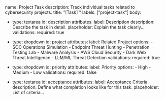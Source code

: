 name: Project Task
description: Track individual tasks related to cybersecurity projects.
title: "[Task] <Short Description>"
labels: ["project-task"]
body:
  - type: textarea
    id: description
    attributes:
      label: Description
      description: Describe the task in detail.
      placeholder: Explain the task clearly...
    validations:
      required: true

  - type: dropdown
    id: project
    attributes:
      label: Related Project
      options:
        - SOC Operations Simulation
        - Endpoint Threat Hunting
        - Penetration Testing Lab
        - Malware Analysis
        - AWS Cloud Security
        - Dark Web Threat Intelligence
        - LLM/ML Threat Detection
    validations:
      required: true

  - type: dropdown
    id: priority
    attributes:
      label: Priority
      options:
        - High
        - Medium
        - Low
    validations:
      required: false

  - type: textarea
    id: acceptance
    attributes:
      label: Acceptance Criteria
      description: Define what completion looks like for this task.
      placeholder: List of criteria...
